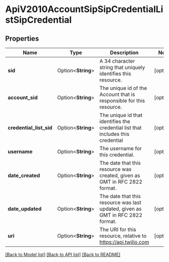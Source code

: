 # ApiV2010AccountSipSipCredentialListSipCredential

## Properties

Name | Type | Description | Notes
------------ | ------------- | ------------- | -------------
**sid** | Option<**String**> | A 34 character string that uniquely identifies this resource. | [optional]
**account_sid** | Option<**String**> | The unique id of the Account that is responsible for this resource. | [optional]
**credential_list_sid** | Option<**String**> | The unique id that identifies the credential list that includes this credential | [optional]
**username** | Option<**String**> | The username for this credential. | [optional]
**date_created** | Option<**String**> | The date that this resource was created, given as GMT in RFC 2822 format. | [optional]
**date_updated** | Option<**String**> | The date that this resource was last updated, given as GMT in RFC 2822 format. | [optional]
**uri** | Option<**String**> | The URI for this resource, relative to https://api.twilio.com | [optional]

[[Back to Model list]](../README.md#documentation-for-models) [[Back to API list]](../README.md#documentation-for-api-endpoints) [[Back to README]](../README.md)


